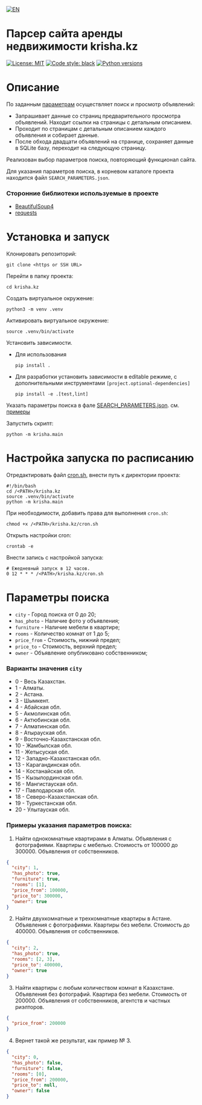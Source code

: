 [![EN](https://img.shields.io/badge/README-EN-red.svg)](https://github.com/andprov/krisha.kz/blob/main/README.md)

# Парсер сайта аренды недвижимости krisha.kz

[![License: MIT](https://img.shields.io/github/license/andprov/krisha.kz?color=blueviolet)](https://github.com/andprov/krisha.kz/blob/main/LICENSE.md)
[![Code style: black](https://img.shields.io/badge/code%20style-black-000000.svg)](https://github.com/psf/black)
[![Python versions](https://img.shields.io/badge/python-_3.10_|_3.11_|_3.12-blue)](https://www.python.org/)

# Описание

По заданным [параметрам](#params) осуществляет поиск и просмотр объявлений:

- Запрашивает данные со страниц предварительного просмотра объявлений.
  Находит ссылки на страницы с детальным описанием.
- Проходит по страницам с детальным описанием каждого объявления и собирает
  данные.
- После обхода двадцати объявлений на странице, сохраняет данные в SQLite базу,
  переходит на следующую страницу.

Реализован выбор параметров поиска, повторяющий функционал сайта.

Для указания параметров поиска, в корневом каталоге проекта находится
файл `SEARCH_PARAMETERS.json`.

### Сторонние библиотеки используемые в проекте

- [BeautifulSoup4](https://www.crummy.com/software/BeautifulSoup/bs4/doc/)
- [requests](https://requests.readthedocs.io/en/latest/)

# Установка и запуск

Клонировать репозиторий:

```shell
git clone <https or SSH URL>
```

Перейти в папку проекта:

```shell
cd krisha.kz
```

Создать виртуальное окружение:

```shell
python3 -m venv .venv
```

Активировать виртуальное окружение:

```shell
source .venv/bin/activate
```

Установить зависимости.

- Для использования

   ```shell
   pip install .
   ```

- Для разработки установить зависимости в editable режиме, с дополнительными инструментами `[project.optional-dependencies]`

    ```shell
    pip install -e .[test,lint]
    ```

Указать параметры поиска в фале [SEARCH_PARAMETERS.json](SEARCH_PARAMETERS.json). см. [примеры](#examples)

Запустить скрипт:

```shell
python -m krisha.main
```

# Настройка запуска по расписанию

Отредактировать файл [cron.sh](cron.sh), внести путь к директории проекта:

```shell
#!/bin/bash
cd /<PATH>/krisha.kz
source .venv/bin/activate
python -m krisha.main
```

При необходимости, добавить права для выполнения `cron.sh`:

```shell
chmod +x /<PATH>/krisha.kz/cron.sh
```

Открыть настройки cron:

```shell
crontab -e
```

Внести запись с настройкой запуска:

```shell
# Ежедневный запуск в 12 часов.
0 12 * * * /<PATH>/krisha.kz/cron.sh
```

# <a id="params">Параметры поиска</a>

- `city` - Город поиска от 0 до 20;
- `has_photo` - Наличие фото у объявления;
- `furniture` - Наличие мебели в квартире;
- `rooms` - Количество комнат от 1 до 5;
- `price_from` - Стоимость, нижний предел;
- `price_to` - Стоимость, верхний предел;
- `owner` - Объявление опубликовано собственником;

### Варианты значения `city`

- 0 - Весь Казахстан.
- 1 - Алматы.
- 2 - Астана.
- 3 - Шымкент.
- 4 - Абайская обл.
- 5 - Акмолинская обл.
- 6 - Актюбинская обл.
- 7 - Алматинская обл.
- 8 - Атырауская обл.
- 9 - Восточно-Казахстанская обл.
- 10 - Жамбылская обл.
- 11 - Жетысуская обл.
- 12 - Западно-Казахстанская обл.
- 13 - Карагандинская обл.
- 14 - Костанайская обл.
- 15 - Кызылординская обл.
- 16 - Мангистауская обл.
- 17 - Павлодарская обл.
- 18 - Северо-Казахстанская обл.
- 19 - Туркестанская обл.
- 20 - Улытауская обл.

### <a id="examples">Примеры указания параметров поиска:</a1>

1. Найти однокомнатные квартирами в Алматы.
   Объявления с фотографиями.
   Квартиры с мебелью.
   Стоимость от 100000 до 300000.
   Объявления от собственников.

```json
{
  "city": 1,
  "has_photo": true,
  "furniture": true,
  "rooms": [1],
  "price_from": 100000,
  "price_to": 300000,
  "owner": true
}
```

2. Найти двухкомнатные и трехкомнатные квартиры в Астане.
   Объявления с фотографиями.
   Квартиры без мебели.
   Стоимость до 400000.
   Объявления от собственников.

```json
{
  "city": 2,
  "has_photo": true,
  "rooms": [2, 3],
  "price_to": 400000,
  "owner": true
}
```

3. Найти квартиры с любым количеством комнат в Казахстане.
   Объявления без фотографий.
   Квартира без мебели.
   Стоимость от 200000.
   Объявления от собственников, агентств и частных риэлторов.

```json
{
  "price_from": 200000
}
```

4. Вернет такой же результат, как пример № 3.

```json
{
  "city": 0,
  "has_photo": false,
  "furniture": false,
  "rooms": [0],
  "price_from": 200000,
  "price_to": null,
  "owner": false
}
```
